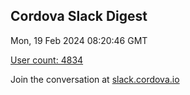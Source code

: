 ## Cordova Slack Digest
Mon, 19 Feb 2024 08:20:46 GMT

[User count: 4834](https://cordova.slack.com/)


Join the conversation at [slack.cordova.io](http://slack.cordova.io/)
